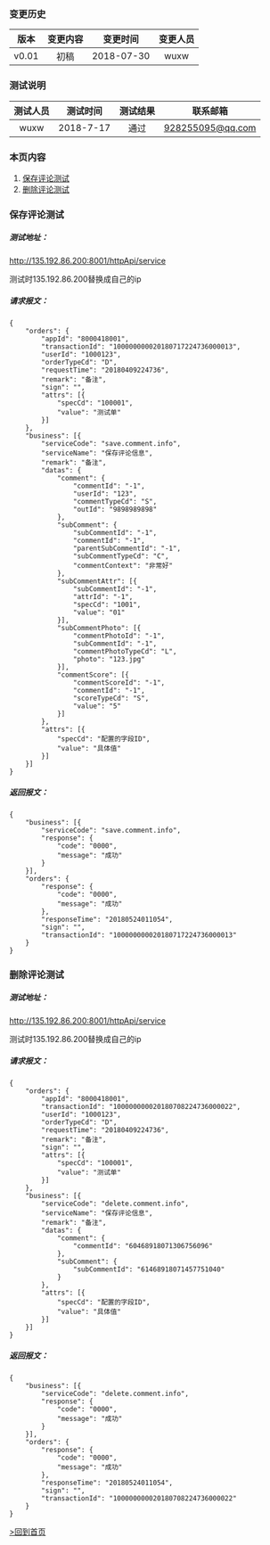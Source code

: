 ### 变更历史
版本|变更内容|变更时间|变更人员
:-: | :-: | :-: | :-:
v0.01|初稿|2018-07-30|wuxw

### 测试说明
测试人员|测试时间|测试结果|联系邮箱
:-:|:-:|:-:|:-:|
wuxw|2018-7-17|通过|928255095@qq.com

### 本页内容

1. [保存评论测试](#保存评论测试)
2. [删除评论测试](#删除评论测试)

### 保存评论测试

##### 测试地址：
http://135.192.86.200:8001/httpApi/service

测试时135.192.86.200替换成自己的ip

##### 请求报文：

```
{
	"orders": {
		"appId": "8000418001",
		"transactionId": "100000000020180717224736000013",
		"userId": "1000123",
		"orderTypeCd": "D",
		"requestTime": "20180409224736",
		"remark": "备注",
		"sign": "",
		"attrs": [{
			"specCd": "100001",
			"value": "测试单"
		}]
	},
	"business": [{
		"serviceCode": "save.comment.info",
		"serviceName": "保存评论信息",
		"remark": "备注",
		"datas": {
			"comment": {
				"commentId": "-1",
				"userId": "123",
				"commentTypeCd": "S",
				"outId": "9898989898"
			},
			"subComment": {
				"subCommentId": "-1",
				"commentId": "-1",
				"parentSubCommentId": "-1",
				"subCommentTypeCd": "C",
				"commentContext": "非常好"
			},
			"subCommentAttr": [{
				"subCommentId": "-1",
				"attrId": "-1",
				"specCd": "1001",
				"value": "01"
			}],
			"subCommentPhoto": [{
				"commentPhotoId": "-1",
				"subCommentId": "-1",
				"commentPhotoTypeCd": "L",
				"photo": "123.jpg"
			}],
			"commentScore": [{
				"commentScoreId": "-1",
				"commentId": "-1",
				"scoreTypeCd": "S",
				"value": "5"
			}]
		},
		"attrs": [{
			"specCd": "配置的字段ID",
			"value": "具体值"
		}]
	}]
}
```
##### 返回报文：

```
{
	"business": [{
		"serviceCode": "save.comment.info",
		"response": {
			"code": "0000",
			"message": "成功"
		}
	}],
	"orders": {
		"response": {
			"code": "0000",
			"message": "成功"
		},
		"responseTime": "20180524011054",
		"sign": "",
		"transactionId": "100000000020180717224736000013"
	}
}
```

### 删除评论测试

##### 测试地址：
http://135.192.86.200:8001/httpApi/service

测试时135.192.86.200替换成自己的ip

##### 请求报文：

```
{
	"orders": {
		"appId": "8000418001",
		"transactionId": "100000000020180708224736000022",
		"userId": "1000123",
		"orderTypeCd": "D",
		"requestTime": "20180409224736",
		"remark": "备注",
		"sign": "",
		"attrs": [{
			"specCd": "100001",
			"value": "测试单"
		}]
	},
	"business": [{
		"serviceCode": "delete.comment.info",
		"serviceName": "保存评论信息",
		"remark": "备注",
		"datas": {
			"comment": {
				"commentId": "60468918071306756096"
			},
			"subComment": {
				"subCommentId": "61468918071457751040"
			}
		},
		"attrs": [{
			"specCd": "配置的字段ID",
			"value": "具体值"
		}]
	}]
}
```

##### 返回报文：

```
{
	"business": [{
		"serviceCode": "delete.comment.info",
		"response": {
			"code": "0000",
			"message": "成功"
		}
	}],
	"orders": {
		"response": {
			"code": "0000",
			"message": "成功"
		},
		"responseTime": "20180524011054",
		"sign": "",
		"transactionId": "100000000020180708224736000022"
	}
}
```

[>回到首页](home)
